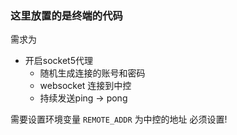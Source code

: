 ### 这里放置的是终端的代码

需求为
* 开启socket5代理
  * 随机生成连接的账号和密码
  * websocket 连接到中控
  * 持续发送ping -> pong

需要设置环境变量 `REMOTE_ADDR` 为中控的地址 必须设置!